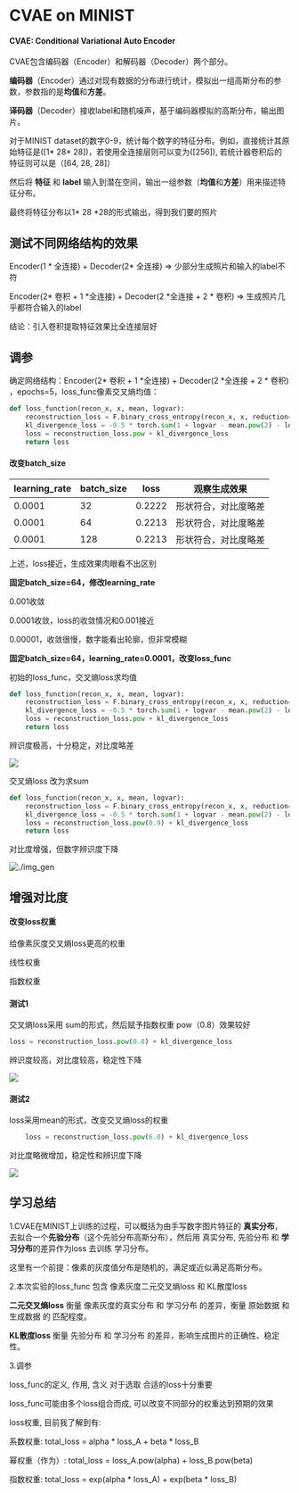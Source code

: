 
# CVAE on MINIST

#### CVAE: Conditional Variational Auto Encoder

CVAE包含编码器（Encoder）和解码器（Decoder）两个部分。

**编码器**（Encoder）通过对现有数据的分布进行统计，模拟出一组高斯分布的参数，参数指的是**均值**和**方差**。

**译码器**（Decoder）接收label和随机噪声，基于编码器模拟的高斯分布，输出图片。

对于MINIST dataset的数字0-9，统计每个数字的特征分布。例如，直接统计其原始特征是([1* 28* 28])，若使用全连接层则可以变为([256]),  若统计器卷积后的特征则可以是（[64, 28, 28]）

然后将 **特征** 和 **label** 输入到潜在空间，输出一组参数（**均值**和**方差**）用来描述特征分布。

最终将特征分布以1* 28 *28的形式输出，得到我们要的照片



## 测试不同网络结构的效果

Encoder(1 * 全连接) + Decoder(2* 全连接) => 少部分生成照片和输入的label不符

Encoder(2* 卷积 + 1 *全连接) + Decoder(2 *全连接 + 2 * 卷积) => 生成照片几乎都符合输入的label



结论：引入卷积提取特征效果比全连接层好



## 调参

确定网络结构：Encoder(2* 卷积 + 1 *全连接) + Decoder(2 *全连接 + 2 * 卷积) ，epochs=5，loss_func像素交叉熵均值：

```python
def loss_function(recon_x, x, mean, logvar):
    reconstruction_loss = F.binary_cross_entropy(recon_x, x, reduction='mean')
    kl_divergence_loss = -0.5 * torch.sum(1 + logvar - mean.pow(2) - logvar.exp())
    loss = reconstruction_loss.pow + kl_divergence_loss
    return loss
```



#### **改变batch_size**

| learning_rate | batch_size | loss   | 观察生成效果         |
| ------------- | ---------- | ------ | -------------------- |
| 0.0001        | 32         | 0.2222 | 形状符合，对比度略差 |
| 0.0001        | 64         | 0.2213 | 形状符合，对比度略差 |
| 0.0001        | 128        | 0.2213 | 形状符合，对比度略差 |

上述，loss接近，生成效果肉眼看不出区别



**固定batch_size=64，修改learning_rate**

0.001收敛

0.0001收敛，loss的收敛情况和0.001接近

0.00001，收敛很慢，数字能看出轮廓，但非常模糊



**固定batch_size=64，learning_rate=0.0001，改变loss_func**

初始的loss_func，交叉熵loss求均值

```python
def loss_function(recon_x, x, mean, logvar):
    reconstruction_loss = F.binary_cross_entropy(recon_x, x, reduction='mean')
    kl_divergence_loss = -0.5 * torch.sum(1 + logvar - mean.pow(2) - logvar.exp())
    loss = reconstruction_loss.pow + kl_divergence_loss
    return loss
```

辨识度极高，十分稳定，对比度略差

![](D:\pythonProject\CVAE_on_MINIST\img_gen\generated_images_mean.png)



交叉熵loss 改为求sum

```python
def loss_function(recon_x, x, mean, logvar):
    reconstruction_loss = F.binary_cross_entropy(recon_x, x, reduction='sum')
    kl_divergence_loss = -0.5 * torch.sum(1 + logvar - mean.pow(2) - logvar.exp())
    loss = reconstruction_loss.pow(0.9) + kl_divergence_loss
    return loss
```

对比度增强，但数字辨识度下降

![./img_gen](D:\pythonProject\CVAE_on_MINIST\img_gen\generated_images_sum.png)



## 增强对比度

#### 改变loss权重

给像素灰度交叉熵loss更高的权重

线性权重

指数权重



#### **测试1**

交叉熵loss采用 sum的形式，然后赋予指数权重 pow（0.8）效果较好

```python
loss = reconstruction_loss.pow(0.8) + kl_divergence_loss
```

辨识度较高，对比度较高，稳定性下降

![](D:\pythonProject\CVAE_on_MINIST\img_gen\generated_images_sum_pow(0.8).png)

#### 测试2

loss采用mean的形式，改变交叉熵loss的权重

```python
    loss = reconstruction_loss.pow(6.0) + kl_divergence_loss
```

对比度略微增加，稳定性和辨识度下降

![](D:\pythonProject\CVAE_on_MINIST\img_gen\generated_images_mean_pow(6).png)

## 学习总结

1.CVAE在MINIST上训练的过程，可以概括为由手写数字图片特征的 **真实分布**，去拟合一个**先验分布**（这个先验分布高斯分布），然后用 真实分布, 先验分布 和 **学习分布**的差异作为loss 去训练 学习分布。

 这里有一个前提：像素的灰度值分布是随机的，满足或近似满足高斯分布。

2.本次实验的loss_func 包含 像素灰度二元交叉熵loss 和 KL散度loss

**二元交叉熵loss** 衡量 像素灰度的真实分布 和 学习分布 的差异，衡量 原始数据 和 生成数据 的 匹配程度。

**KL散度loss** 衡量 先验分布 和 学习分布 的差异，影响生成图片的正确性、稳定性。



3.调参

loss_func的定义, 作用, 含义 对于选取 合适的loss十分重要

loss_func可能由多个loss组合而成, 可以改变不同部分的权重达到预期的效果

loss权重, 目前我了解到有:

系数权重: total_loss = alpha * loss_A + beta * loss_B

幂权重（作为）: total_loss =  loss_A.pow(alpha) +  loss_B.pow(beta) 

指数权重: total_loss = exp(alpha * loss_A) + exp(beta * loss_B)

